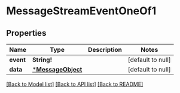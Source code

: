 # MessageStreamEventOneOf1

## Properties
Name | Type | Description | Notes
------------ | ------------- | ------------- | -------------
**event** | **String!** |  | [default to null]
**data** | [***MessageObject**](MessageObject.md) |  | [default to null]

[[Back to Model list]](../README.md#documentation-for-models) [[Back to API list]](../README.md#documentation-for-api-endpoints) [[Back to README]](../README.md)


